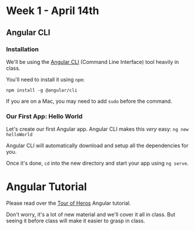 # Week 1 - April 14th

## Angular CLI

### Installation

We'll be using the [Angular CLI](https://cli.angular.io/) (Command Line Interface) tool heavily in class.

You'll need to install it using `npm`:
```
npm install -g @angular/cli
```

If you are on a Mac, you may need to add `sudo` before the command.

### Our First App: Hello World

Let's create our first Angular app.  Angular CLI makes this _very_ easy: `ng new helloWorld`

Angular CLI will automatically download and setup all the dependencies for you.

Once it's done, `cd` into the new directory and start your app using `ng serve`.

# Angular Tutorial
Please read over the [Tour of Heros](https://angular.io/tutorial) Angular tutorial.

Don't worry, it's a lot of new material and we'll cover it all in class.  But seeing it before class will make it easier to grasp in class.
